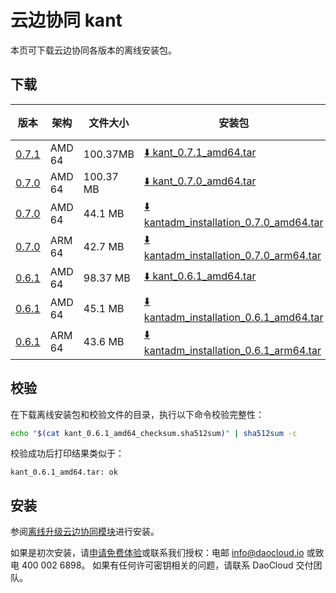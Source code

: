 # 云边协同 kant

本页可下载云边协同各版本的离线安装包。

## 下载

| 版本  | 架构 | 文件大小 | 安装包 | 校验文件 | 更新日期 |
| ----- | --- | ------- | ----- | ------ | ------- |
| [0.7.1](../../kant/intro/release-notes.md) | AMD 64 | 100.37MB | [:arrow_down: kant_0.7.1_amd64.tar](https://qiniu-download-public.daocloud.io/DaoCloud_Enterprise/kant_0.7.1_amd64.tar) | [:arrow_down: kant_0.7.1_amd64_checksum.sha512sum](https://qiniu-download-public.daocloud.io/DaoCloud_Enterprise/kant_0.7.1_amd64_checksum.sha512sum) | 2024-01-03 |
| [0.7.0](../../kant/intro/release-notes.md) | AMD 64 | 100.37 MB | [:arrow_down: kant_0.7.0_amd64.tar](https://qiniu-download-public.daocloud.io/DaoCloud_Enterprise/kant_0.7.0_amd64.tar) | [:arrow_down: kant_0.7.0_amd64_checksum.sha512sum](https://qiniu-download-public.daocloud.io/DaoCloud_Enterprise/kant_0.7.0_amd64_checksum.sha512sum) | 2023-12-22 |
| [0.7.0](../../kant/intro/release-notes.md) | AMD 64 | 44.1 MB  | [:arrow_down: kantadm_installation_0.7.0_amd64.tar](https://qiniu-download-public.daocloud.io/DaoCloud_Enterprise/kantadm_installation_0.7.0_amd64.tar) | [:arrow_down: kantadm_installation_0.7.0_amd64_checksum.sha512sum](https://qiniu-download-public.daocloud.io/DaoCloud_Enterprise/kantadm_installation_0.7.0_amd64_checksum.sha512sum) | 2023-12-22 |
| [0.7.0](../../kant/intro/release-notes.md) | ARM 64 | 42.7 MB  | [:arrow_down: kantadm_installation_0.7.0_arm64.tar](https://qiniu-download-public.daocloud.io/DaoCloud_Enterprise/kantadm_installation_0.7.0_arm64.tar) | [:arrow_down: kantadm_installation_0.7.0_arm64_checksum.sha512sum](https://qiniu-download-public.daocloud.io/DaoCloud_Enterprise/kantadm_installation_0.7.0_arm64_checksum.sha512sum) | 2023-12-22 |
| [0.6.1](../../kant/intro/release-notes.md) | AMD 64 | 98.37 MB | [:arrow_down: kant_0.6.1_amd64.tar](https://qiniu-download-public.daocloud.io/DaoCloud_Enterprise/kant_0.6.1_amd64.tar) | [:arrow_down: kant_0.6.1_amd64_checksum.sha512sum](https://qiniu-download-public.daocloud.io/DaoCloud_Enterprise/kant_0.6.1_amd64_checksum.sha512sum) | 2023-12-01 |
| [0.6.1](../../kant/intro/release-notes.md) | AMD 64 | 45.1 MB  | [:arrow_down: kantadm_installation_0.6.1_amd64.tar](https://qiniu-download-public.daocloud.io/DaoCloud_Enterprise/kantadm_installation_0.6.1_amd64.tar) | [:arrow_down: kantadm_installation_0.6.1_amd64_checksum.sha512sum](https://qiniu-download-public.daocloud.io/DaoCloud_Enterprise/kantadm_installation_0.6.1_amd64_checksum.sha512sum) | 2023-12-01 |
| [0.6.1](../../kant/intro/release-notes.md) | ARM 64 | 43.6 MB  | [:arrow_down: kantadm_installation_0.6.1_arm64.tar](https://qiniu-download-public.daocloud.io/DaoCloud_Enterprise/kantadm_installation_0.6.1_arm64.tar) | [:arrow_down: kantadm_installation_0.6.1_arm64_checksum.sha512sum](https://qiniu-download-public.daocloud.io/DaoCloud_Enterprise/kantadm_installation_0.6.1_arm64_checksum.sha512sum) | 2023-12-01 |

## 校验

在下载离线安装包和校验文件的目录，执行以下命令校验完整性：

```sh
echo "$(cat kant_0.6.1_amd64_checksum.sha512sum)" | sha512sum -c
```

校验成功后打印结果类似于：

```none
kant_0.6.1_amd64.tar: ok
```

## 安装

参阅[离线升级云边协同模块](../../kant/intro/offline-upgrade.md)进行安装。

如果是初次安装，请[申请免费体验](../../dce/license0.md)或联系我们授权：电邮 info@daocloud.io 或致电 400 002 6898。
如果有任何许可密钥相关的问题，请联系 DaoCloud 交付团队。
